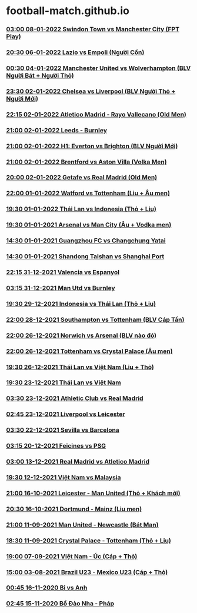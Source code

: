 # football-match.github.io

### [03:00 08-01-2022 Swindon Town vs Manchester City (FPT Play)](https://football-match.github.io/embed/SwindonTown_ManchesterCity_08-01-2022/)
### [20:30 06-01-2022 Lazio vs Empoli (Người Cồn)](https://football-match.github.io/embed/Lazio_Empoli_06-01-2022/)
### [00:30 04-01-2022 Manchester United vs Wolverhampton (BLV Người Bát + Người Thỏ)](https://football-match.github.io/embed/ManchesterUnited_Wolverhampton_04-01-2022/)
### [23:30 02-01-2022 Chelsea vs Liverpool (BLV Người Thỏ + Người Mới)](https://football-match.github.io/embed/Chelsea_Liverpool_02-01-2022/)
### [22:15 02-01-2022 Atletico Madrid - Rayo Vallecano (Old Men)](https://football-match.github.io/embed/AtleticoMadrid_RayoVallecano_02-01-2022/)
### [21:00 02-01-2022 Leeds - Burnley](https://football-match.github.io/embed/Leeds_Burnley_02-01-2022/)
### [21:00 02-01-2022 H1: Everton vs Brighton (BLV Người Mới)](https://football-match.github.io/embed/Everton_Brighton_02-01-2022/)
### [21:00 02-01-2022 Brentford vs Aston Villa (Volka Men)](https://football-match.github.io/embed/Brentford_AstonVilla_02-01-2022/)
### [20:00 02-01-2022 Getafe vs Real Madrid (Old Men)](https://football-match.github.io/embed/Getafe_RealMadrid_02-01-2022/)
### [22:00 01-01-2022 Watford vs Tottenham (Liu + Âu men)](https://football-match.github.io/embed/61d065c85ddd5c001ce2c2ab/)
### [19:30 01-01-2022 Thái Lan vs Indonesia (Thỏ + Liu)](https://football-match.github.io/embed/61d03912a09ce7001da305e3/)
### [19:30 01-01-2021 Arsenal vs Man City (Âu + Vodka men)](https://football-match.github.io/embed/61d03b4af827bf001cc9208e/)
### [14:30 01-01-2021 Guangzhou FC vs Changchung Yatai](https://football-match.github.io/embed/GuangzhouFC_ChangchungYatai_01-01-2022/)
### [14:30 01-01-2021 Shandong Taishan vs Shanghai Port](https://football-match.github.io/embed/ShandongTaishan_ShanghaiPort_01-01-2022/)
### [22:15 31-12-2021 Valencia vs Espanyol](https://football-match.github.io/embed/Valencia_Espanyol_31-12-2021/)
### [03:15 31-12-2021 Man Utd vs Burnley](https://football-match.github.io/embed/ManUtd_Burnley_31-12-2021/)
### [19:30 29-12-2021 Indonesia vs Thái Lan (Thỏ + Liu)](https://football-match.github.io/embed/61cc494d3eac29001c9cc28c/)
### [22:00 28-12-2021 Southampton vs Tottenham (BLV Cáp Tần)](https://football-match.github.io/embed/61cb19fcf531b4001dd8356d/)
### [22:00 26-12-2021 Norwich vs Arsenal (BLV nào đó)](https://football-match.github.io/embed/61c87177f05537001c6d0705/)
### [22:00 26-12-2021 Tottenham vs Crystal Palace (Âu men)](https://football-match.github.io/embed/61c8776f352630001c655fd9/)
### [19:30 26-12-2021 Thái Lan vs Việt Nam (Liu + Thỏ)](https://football-match.github.io/embed/gapo.vn/embed.php/61c85950290a22001cf2ff2f/)
### [19:30 23-12-2021 Thái Lan vs Việt Nam](https://football-match.github.io/embed/gapo.vn/embed.php/61c45b00b471f7001c6a1bb3/)
### [03:30 23-12-2021 Athletic Club vs Real Madrid](https://football-match.github.io/embed/61c37ff78e0acb001c8ef093/)
### [02:45 23-12-2021 Liverpool vs Leicester](https://football-match.github.io/embed/61c370f28e0773001cf93cf4/)
### [03:30 22-12-2021 Sevilla vs Barcelona](https://football-match.github.io/embed/61c21d136d6c00001cb430be/)
### [03:15 20-12-2021 Feicines vs PSG](https://football-match.github.io/embed/Feicines_PSG_20-12-2021/)
### [03:00 13-12-2021 Real Madrid vs Atletico Madrid](https://football-match.github.io/embed/554da53e-2d40-4140-aff8-63a61f3051c4/)
### [19:30 12-12-2021 Việt Nam vs Malaysia](https://football-match.github.io/embed/Vietnam_Malaysia_12-12-2021/)
### [21:00 16-10-2021 Leicester - Man United (Thỏ + Khách mời)](https://football-match.github.io/embed/gapo.vn/embed.php/616ad1957a1f51001cf9af08/)
### [20:30 16-10-2021 Dortmund - Mainz (Liu men)](https://football-match.github.io/embed/gapo.vn/embed.php/616ac8ddf348bc001c09df34/)
### [21:00 11-09-2021 Man United - Newcastle (Bát Man)](https://football-match.github.io/embed/613cb06092e1a3001ceb01ec/)
### [18:30 11-09-2021 Crystal Palace - Tottenham (Thỏ + Liu)](https://football-match.github.io/embed/613c8b2448ecc8001d5a4294/)
### [19:00 07-09-2021 Việt Nam - Úc (Cáp + Thỏ)](https://football-match.github.io/embed/gapo.vn/embed.php/613750e61553cb001c0472ec/)
### [15:00 03-08-2021 Brazil U23 - Mexico U23 (Cáp + Thỏ)](https://football-match.github.io/embed/BrazilU23_MexicoU23_03-08-2021/)
### [00:45 16-11-2020 Bỉ vs Anh](https://football-match.github.io/embed/5fb1802ed49cf7001e181bdd/)
### [02:45 15-11-2020 Bồ Đào Nha - Pháp](https://football-match.github.io/embed/5fb02d39837240001c083986/)
